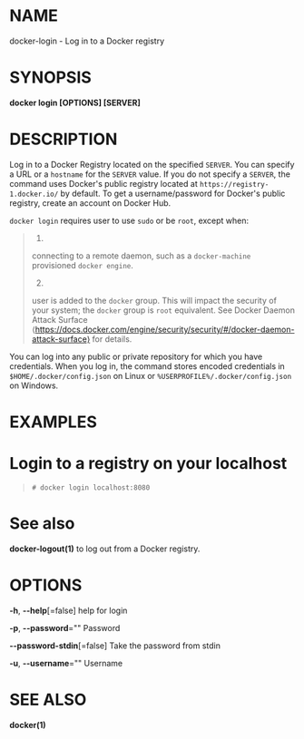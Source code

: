 # NAME

docker-login - Log in to a Docker registry

# SYNOPSIS

**docker login \[OPTIONS\] \[SERVER\]**

# DESCRIPTION

Log in to a Docker Registry located on the specified `SERVER`. You can specify a URL or a `hostname` for the `SERVER` value. If you do not specify a `SERVER`, the command uses Docker's public registry located at `https://registry-1.docker.io/` by default. To get a username/password for Docker's public registry, create an account on Docker Hub.

`docker login` requires user to use `sudo` or be `root`, except when:

>  1.  
> connecting to a remote daemon, such as a `docker-machine` provisioned `docker engine`.
>
>  2.  
> user is added to the `docker` group. This will impact the security of your system; the `docker` group is `root` equivalent. See Docker Daemon Attack Surface ⟨https://docs.docker.com/engine/security/security/#/docker-daemon-attack-surface⟩ for details.

You can log into any public or private repository for which you have credentials. When you log in, the command stores encoded credentials in `$HOME/.docker/config.json` on Linux or `%USERPROFILE%/.docker/config.json` on Windows.

# EXAMPLES

# Login to a registry on your localhost

>     # docker login localhost:8080

# See also

**docker-logout(1)** to log out from a Docker registry.

# OPTIONS

**-h**, **--help**\[=false\] help for login

**-p**, **--password**="" Password

**--password-stdin**\[=false\] Take the password from stdin

**-u**, **--username**="" Username

# SEE ALSO

**docker(1)**
